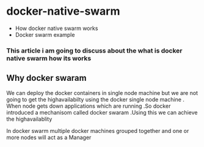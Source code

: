 # docker-native-swarm
- How docker native swarm works
- Docker swarm example

### This article i am going to discuss about the what is docker native swarm how its works

## Why docker swaram

We can deploy the docker containers in single node machine but we are not going to get the highavailabilty using the docker single node machine . When node gets down applications which are running .So docker introduced a mechanisom called docker swaram .Using this we can achieve the highavailablity 

In docker swarm multiple docker machines grouped together and one or more nodes will act as a Manager

